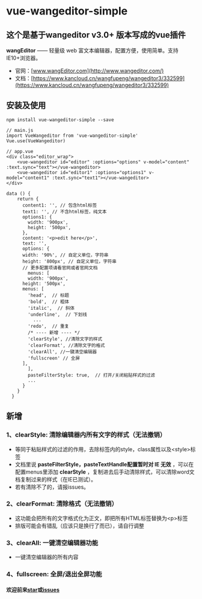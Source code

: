 # vue-wangeditor-simple


## 这个是基于**wangeditor v3.0+ 版本**写成的vue插件

**wangEditor** —— 轻量级 web 富文本编辑器，配置方便，使用简单。支持IE10+浏览器。

- 官网：[www.wangEditor.com](http://www.wangeditor.com/)
- 文档：[https://www.kancloud.cn/wangfupeng/wangeditor3/332599](https://www.kancloud.cn/wangfupeng/wangeditor3/332599)


## 安装及使用

```
npm install vue-wangeditor-simple --save

// main.js
import VueWangeditor from 'vue-wangeditor-simple'
Vue.use(VueWangeditor)

// app.vue
<div class="editor_wrap">
    <vue-wangeditor id="editor" :options="options" v-model="content" :text.sync="text"></vue-wangeditor>
    <vue-wangeditor id="editor1" :options="options1" v-model="content1" :text.sync="text1"></vue-wangeditor>
</div>

data () {
    return {
      content1: '', // 包含html标签
      text1: '', // 不含html标签，纯文本
      options1: {
        width: '900px',
        height: '500px',
      },
      content: '<p>edit here</p>',
      text: '',
      options: {
      width: '90%', // 自定义单位，字符串
      height: '800px', // 自定义单位，字符串
      // 更多配置项请看官网或者官网文档
        menus: [
        width: '900px',
      height: '500px',
      menus: [
        'head',  // 标题
        'bold',  // 粗体
        'italic',  // 斜体
        'underline',  // 下划线
          ...
        'redo',  // 重复
        /* ---- 新增 ---- */
        'clearStyle', //清除文字的样式
        'clearFormat', //清除文字的格式
        'clearAll', //一键清空编辑器
        'fullscreen' // 全屏
      ],
        ],
        pasteFilterStyle: true,  // 打开/关闭粘贴样式的过滤
        ...
      }
    }
  }
```

## 新增

### 1、clearStyle: 清除编辑器内所有文字的样式（无法撤销）
- 等同于粘贴样式的过滤的作用，去除标签内的style，class属性以及\<style>标签
- 文档里说 **pasteFilterStyle，pasteTextHandle配置暂时对 IE 无效** ，可以在配置menus里添加 **clearStyle** ，复制进去后手动清除样式，可以清除word文档复制过来的样式（在IE已测试）。
- 若有清除不了的，请报issues。


### 2、clearFormat: 清除格式（无法撤销）
- 这功能会把所有的文字格式化为正文，即把所有HTML标签替换为\<p>标签
- 排版可能会有错乱（应该只是换行了而已），请自行调整

### 3、clearAll: 一键清空编辑器功能
- 一键清空编辑器的所有内容

### 4、fullscreen: 全屏/退出全屏功能

#### 欢迎前来[star](https://github.com/Weeken/vue-wangeditor-simple)或[issues](https://github.com/Weeken/vue-wangeditor-simple/issues)
